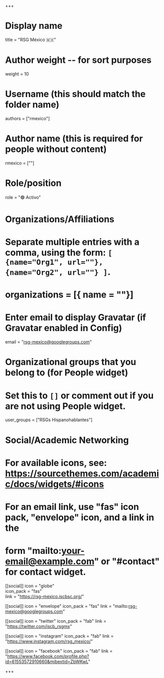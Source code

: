 +++
# Display name
title = "RSG México 🇲🇽"

# Author weight -- for sort purposes
weight = 10

# Username (this should match the folder name)
authors = ["rmexico"]

# Author name (this is required for people without content)
rmexico = [""]

# Role/position
role = ":green_circle: Activo"

# Organizations/Affiliations
#   Separate multiple entries with a comma, using the form: `[ {name="Org1", url=""}, {name="Org2", url=""} ]`.
# organizations = [{ name = ""}]

# Enter email to display Gravatar (if Gravatar enabled in Config)
email = "rsg-mexico@googlegroups.com"

# Organizational groups that you belong to (for People widget)
#   Set this to `[]` or comment out if you are not using People widget.
user_groups = ["RSGs Hispanohablantes"]

# Social/Academic Networking
# For available icons, see: https://sourcethemes.com/academic/docs/widgets/#icons
#   For an email link, use "fas" icon pack, "envelope" icon, and a link in the
#   form "mailto:your-email@example.com" or "#contact" for contact widget.

[[social]]
icon = "globe"        
icon_pack = "fas"      
link = "https://rsg-mexico.iscbsc.org/"

[[social]]
  icon = "envelope"
  icon_pack = "fas"
  link = "mailto:rsg-mexico@googlegroups.com"

  [[social]]
  icon = "twitter"
  icon_pack = "fab"
  link = "https://twitter.com/iscb_rsgmx"

[[social]]
icon = "instagram"
icon_pack = "fab"
link = "https://www.instagram.com/rsg_mexico/"

[[social]]
icon = "facebook"
icon_pack = "fab"
link = "https://www.facebook.com/profile.php?id=61553572910660&mibextid=ZbWKwL"

+++